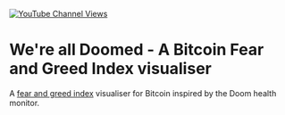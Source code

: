 [![YouTube Channel Views](https://img.shields.io/youtube/channel/views/UCz5BOU9J9pB_O0B8-rDjCWQ?label=YouTube&style=social)](https://www.youtube.com/channel/UCz5BOU9J9pB_O0B8-rDjCWQ)

# We're all Doomed - A Bitcoin Fear and Greed Index visualiser
A  [fear and greed index](https://alternative.me/crypto/fear-and-greed-index/visualiser) visualiser for Bitcoin inspired by the Doom health monitor.


